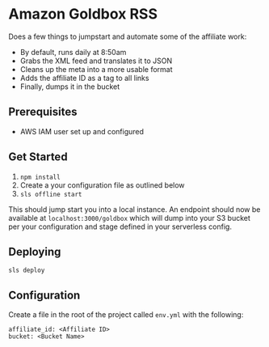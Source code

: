 # Amazon Goldbox RSS

Does a few things to jumpstart and automate some of the affiliate work:
 - By default, runs daily at 8:50am
 - Grabs the XML feed and translates it to JSON
 - Cleans up the meta into a more usable format
 - Adds the affiliate ID as a tag to all links
 - Finally, dumps it in the bucket

## Prerequisites
 - AWS IAM user set up and configured
 
## Get Started
1. `npm install`
2. Create a your configuration file as outlined below
3. `sls offline start`

This should jump start you into a local instance. An endpoint should now be available at `localhost:3000/goldbox` which will dump into your S3 bucket per your configuration and stage defined in your serverless config.

## Deploying
`sls deploy`

## Configuration
Create a file in the root of the project called `env.yml` with the following:
```
affiliate_id: <Affiliate ID>
bucket: <Bucket Name>
```
